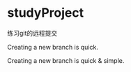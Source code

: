 # studyProject
练习git的远程提交

Creating a new branch is quick.

Creating a new branch is quick & simple.
